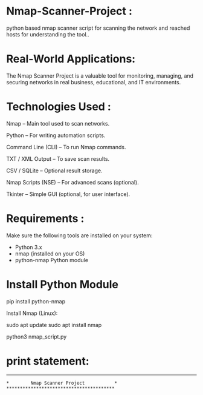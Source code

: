 # Nmap-Scanner-Project :
python based nmap scanner script for scanning the network and reached hosts for understanding the tool..
#  Real-World Applications:
The Nmap Scanner Project is a valuable tool for monitoring, managing, and securing networks in real business, educational, and IT environments.
# Technologies Used :
Nmap – Main tool used to scan networks.

Python – For writing automation scripts.

Command Line (CLI) – To run Nmap commands.

TXT / XML Output – To save scan results.

CSV / SQLite – Optional result storage.

Nmap Scripts (NSE) – For advanced scans (optional).

Tkinter – Simple GUI (optional, for user interface).
# Requirements :
Make sure the following tools are installed on your system:

* Python 3.x
* nmap (installed on your OS)
* python-nmap Python module
# Install Python Module
pip install python-nmap

Install Nmap (Linux):

sudo apt update
sudo apt install nmap

python3 nmap_script.py

# print statement:
 ****************************************
    *        Nmap Scanner Project           *
    ****************************************
